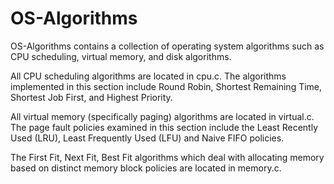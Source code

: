# OS-Algorithms
OS-Algorithms contains a collection of operating system algorithms such as CPU scheduling, virtual memory, and disk algorithms.

All CPU scheduling algorithms are located in cpu.c. The algorithms implemented in this section include Round Robin, Shortest Remaining Time, Shortest Job First, and Highest Priority.

All virtual memory (specifically paging) algorithms are located in virtual.c. The page fault policies examined in this section include the Least Recently Used (LRU), Least Frequently Used (LFU) and Naive FIFO policies. 

The First Fit, Next Fit, Best Fit algorithms which deal with allocating memory based on distinct memory block policies are located in memory.c.

